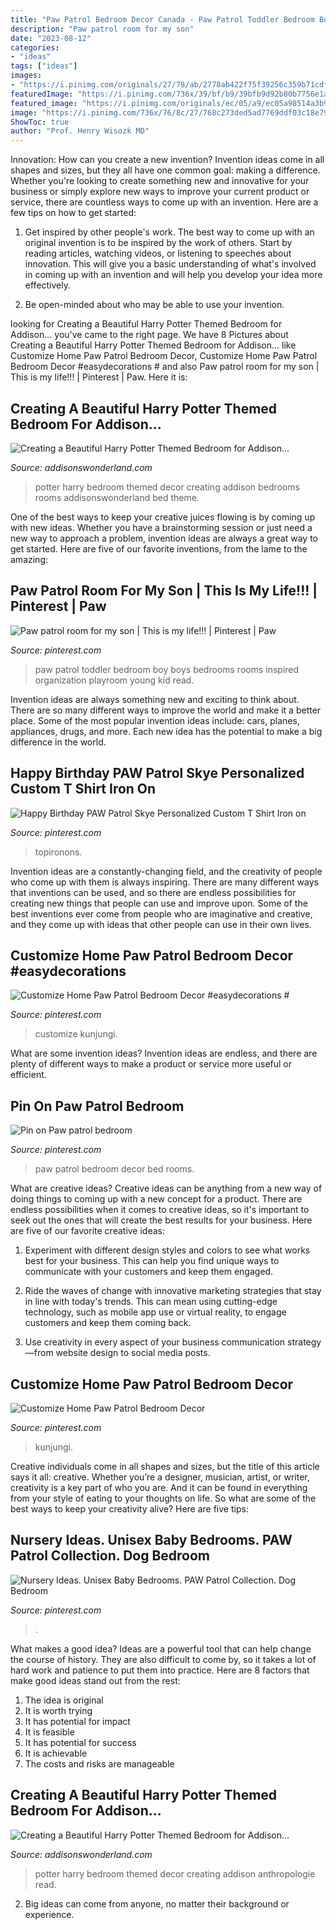 ```yaml
---
title: "Paw Patrol Bedroom Decor Canada - Paw Patrol Toddler Bedroom Boy Boys Bedrooms Rooms Inspired Organization Playroom Young Kid Read"
description: "Paw patrol room for my son"
date: "2023-08-12"
categories:
- "ideas"
tags: ["ideas"]
images:
- "https://i.pinimg.com/originals/27/78/ab/2778ab422f75f39256c359b71cdfb744.jpg"
featuredImage: "https://i.pinimg.com/736x/39/bf/b9/39bfb9d92b80b7756e1af8ea741283ff.jpg"
featured_image: "https://i.pinimg.com/originals/ec/05/a9/ec05a98514a3b9d60eccf99399d08700.jpg"
image: "https://i.pinimg.com/736x/76/8c/27/768c273ded5ad7769ddf03c18e7937a7.jpg"
ShowToc: true
author: "Prof. Henry Wisozk MD"
---
```



Innovation: How can you create a new invention?
Invention ideas come in all shapes and sizes, but they all have one common goal: making a difference. Whether you're looking to create something new and innovative for your business or simply explore new ways to improve your current product or service, there are countless ways to come up with an invention. Here are a few tips on how to get started:
1. Get inspired by other people's work. The best way to come up with an original invention is to be inspired by the work of others. Start by reading articles, watching videos, or listening to speeches about innovation. This will give you a basic understanding of what's involved in coming up with an invention and will help you develop your idea more effectively.

2. Be open-minded about who may be able to use your invention.

	

		
looking for Creating a Beautiful Harry Potter Themed Bedroom for Addison... you've came to the right page. We have 8 Pictures about Creating a Beautiful Harry Potter Themed Bedroom for Addison... like Customize Home Paw Patrol Bedroom Decor, Customize Home Paw Patrol Bedroom Decor #easydecorations # and also Paw patrol room for my son | This is my life!!! | Pinterest | Paw. Here it is:
		
    
## Creating A Beautiful Harry Potter Themed Bedroom For Addison...

<img loading=lazy src="https://addisonswonderland.com/wp-content/uploads/2019/01/harry-potter-themed-girls-bed-bedroom-decor-design-wallpaper-ceiling-anthropologie-home-5-of-13.jpg" onerror="this.onerror=null;this.src='https://tse4.mm.bing.net/th?id=OIP.eMpVP-YuL64nhNz6UVKgoQHaLH&amp;pid=15.1';" alt="Creating a Beautiful Harry Potter Themed Bedroom for Addison...">

_Source: addisonswonderland.com_

>potter harry bedroom themed decor creating addison bedrooms rooms addisonswonderland bed theme. 

	

One of the best ways to keep your creative juices flowing is by coming up with new ideas. Whether you have a brainstorming session or just need a new way to approach a problem, invention ideas are always a great way to get started. Here are five of our favorite inventions, from the lame to the amazing: 

    
## Paw Patrol Room For My Son | This Is My Life!!! | Pinterest | Paw

<img loading=lazy src="https://s-media-cache-ak0.pinimg.com/236x/c8/48/1b/c8481bbc7153bc1e6a0fcaaff4b5c423--boys-paw-patrol-bedroom-paw-patrol-toddler-room.jpg" onerror="this.onerror=null;this.src='https://tse3.mm.bing.net/th?id=OIP.MvZ4pQbZAVq7KDovpffusQHaNH&amp;pid=15.1';" alt="Paw patrol room for my son | This is my life!!! | Pinterest | Paw">

_Source: pinterest.com_

>paw patrol toddler bedroom boy boys bedrooms rooms inspired organization playroom young kid read. 

	

Invention ideas are always something new and exciting to think about. There are so many different ways to improve the world and make it a better place. Some of the most popular invention ideas include: cars, planes, appliances, drugs, and more. Each new idea has the potential to make a big difference in the world.

    
## Happy Birthday PAW Patrol Skye Personalized Custom T Shirt Iron On

<img loading=lazy src="https://i.pinimg.com/originals/27/78/ab/2778ab422f75f39256c359b71cdfb744.jpg" onerror="this.onerror=null;this.src='https://tse4.mm.bing.net/th?id=OIP.20u9FHJQ0dEHVZHC9jO8agAAAA&amp;pid=15.1';" alt="Happy Birthday PAW Patrol Skye Personalized Custom T Shirt Iron on">

_Source: pinterest.com_

>topironons. 

	

Invention ideas are a constantly-changing field, and the creativity of people who come up with them is always inspiring. There are many different ways that inventions can be used, and so there are endless possibilities for creating new things that people can use and improve upon. Some of the best inventions ever come from people who are imaginative and creative, and they come up with ideas that other people can use in their own lives.

    
## Customize Home Paw Patrol Bedroom Decor #easydecorations #

<img loading=lazy src="https://i.pinimg.com/736x/39/bf/b9/39bfb9d92b80b7756e1af8ea741283ff.jpg" onerror="this.onerror=null;this.src='https://tse4.mm.bing.net/th?id=OIP.cc9IfgG9BcXMQCVrAJygHQHaGP&amp;pid=15.1';" alt="Customize Home Paw Patrol Bedroom Decor #easydecorations #">

_Source: pinterest.com_

>customize kunjungi. 

	

What are some invention ideas?
Invention ideas are endless, and there are plenty of different ways to make a product or service more useful or efficient.

    
## Pin On Paw Patrol Bedroom

<img loading=lazy src="https://i.pinimg.com/originals/ec/05/a9/ec05a98514a3b9d60eccf99399d08700.jpg" onerror="this.onerror=null;this.src='https://tse1.mm.bing.net/th?id=OIP.PAmrgih5XILFYKvH-pGc5wHaFj&amp;pid=15.1';" alt="Pin on Paw patrol bedroom">

_Source: pinterest.com_

>paw patrol bedroom decor bed rooms. 

	

What are creative ideas?
Creative ideas can be anything from a new way of doing things to coming up with a new concept for a product. There are endless possibilities when it comes to creative ideas, so it's important to seek out the ones that will create the best results for your business. Here are five of our favorite creative ideas: 
1. Experiment with different design styles and colors to see what works best for your business. This can help you find unique ways to communicate with your customers and keep them engaged.

2. Ride the waves of change with innovative marketing strategies that stay in line with today's trends. This can mean using cutting-edge technology, such as mobile app use or virtual reality, to engage customers and keep them coming back. 

3. Use creativity in every aspect of your business communication strategy—from website design to social media posts.

    
## Customize Home Paw Patrol Bedroom Decor

<img loading=lazy src="https://i.pinimg.com/originals/dc/2b/79/dc2b790ece57bf0e3574724cb1457b27.jpg" onerror="this.onerror=null;this.src='https://tse1.mm.bing.net/th?id=OIP.btgBKd1jEB-mUF7ZWWcDJgHaGO&amp;pid=15.1';" alt="Customize Home Paw Patrol Bedroom Decor">

_Source: pinterest.com_

>kunjungi. 

	

Creative individuals come in all shapes and sizes, but the title of this article says it all: creative. Whether you’re a designer, musician, artist, or writer, creativity is a key part of who you are. And it can be found in everything from your style of eating to your thoughts on life. So what are some of the best ways to keep your creativity alive? Here are five tips: 

    
## Nursery Ideas. Unisex Baby Bedrooms. PAW Patrol Collection. Dog Bedroom

<img loading=lazy src="https://i.pinimg.com/736x/76/8c/27/768c273ded5ad7769ddf03c18e7937a7.jpg" onerror="this.onerror=null;this.src='https://tse3.mm.bing.net/th?id=OIP.KmimRYzIE78UK0WbhkS_EwHaFQ&amp;pid=15.1';" alt="Nursery Ideas. Unisex Baby Bedrooms. PAW Patrol Collection. Dog Bedroom">

_Source: pinterest.com_

>. 

	

What makes a good idea?
Ideas are a powerful tool that can help change the course of history. They are also difficult to come by, so it takes a lot of hard work and patience to put them into practice. Here are 8 factors that make good ideas stand out from the rest: 
1. The idea is original 
2. It is worth trying 
3. It has potential for impact 
4. It is feasible 
5. It has potential for success 
6. It is achievable 
7. The costs and risks are manageable 

    
## Creating A Beautiful Harry Potter Themed Bedroom For Addison...

<img loading=lazy src="https://addisonswonderland.com/wp-content/uploads/2019/01/harry-potter-themed-girls-bed-bedroom-decor-design-wallpaper-ceiling-anthropologie-home-2-of-13-683x1024.jpg" onerror="this.onerror=null;this.src='https://tse4.mm.bing.net/th?id=OIP.66c4jn7p_r1Mk2Q0EikpWAHaLG&amp;pid=15.1';" alt="Creating a Beautiful Harry Potter Themed Bedroom for Addison...">

_Source: addisonswonderland.com_

>potter harry bedroom themed decor creating addison anthropologie read. 

	

2. Big ideas can come from anyone, no matter their background or experience.

